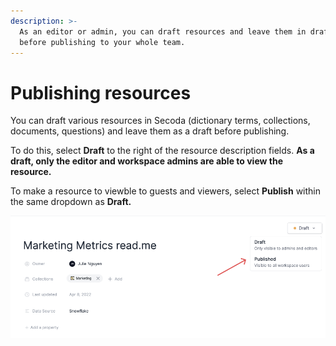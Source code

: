 ```yaml
---
description: >-
  As an editor or admin, you can draft resources and leave them in draft mode
  before publishing to your whole team.
---
```


# Publishing resources

You can draft various resources in Secoda (dictionary terms, collections, documents, questions) and leave them as a draft before publishing.&#x20;

To do this, select **Draft** to the right of the resource description fields. **As a draft, only the editor and workspace admins are able to view the resource.**&#x20;

To make a resource to viewble to guests and viewers, select **Publish** within the same dropdown as **Draft.**&#x20;

![](<../.gitbook/assets/Group 581.png>)
